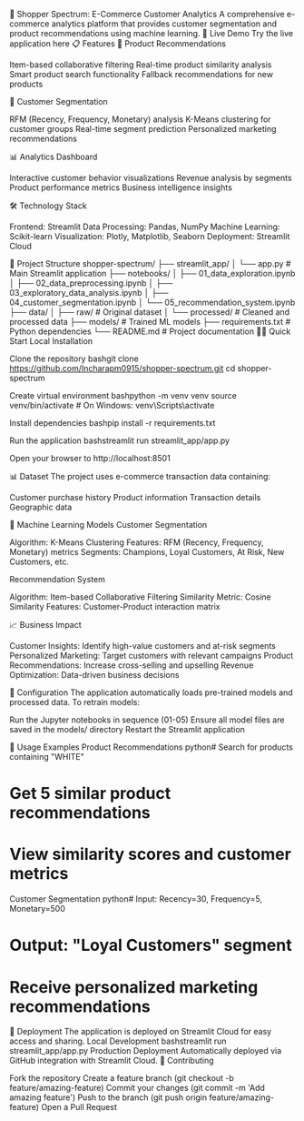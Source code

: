 🛒 Shopper Spectrum: E-Commerce Customer Analytics
A comprehensive e-commerce analytics platform that provides customer segmentation and product recommendations using machine learning.
🚀 Live Demo
Try the live application here
📋 Features
🎯 Product Recommendations

Item-based collaborative filtering
Real-time product similarity analysis
Smart product search functionality
Fallback recommendations for new products

👥 Customer Segmentation

RFM (Recency, Frequency, Monetary) analysis
K-Means clustering for customer groups
Real-time segment prediction
Personalized marketing recommendations

📊 Analytics Dashboard

Interactive customer behavior visualizations
Revenue analysis by segments
Product performance metrics
Business intelligence insights

🛠️ Technology Stack

Frontend: Streamlit
Data Processing: Pandas, NumPy
Machine Learning: Scikit-learn
Visualization: Plotly, Matplotlib, Seaborn
Deployment: Streamlit Cloud

📁 Project Structure
shopper-spectrum/
├── streamlit_app/
│   └── app.py                 # Main Streamlit application
├── notebooks/
│   ├── 01_data_exploration.ipynb
│   ├── 02_data_preprocessing.ipynb
│   ├── 03_exploratory_data_analysis.ipynb
│   ├── 04_customer_segmentation.ipynb
│   └── 05_recommendation_system.ipynb
├── data/
│   ├── raw/                   # Original dataset
│   └── processed/             # Cleaned and processed data
├── models/                    # Trained ML models
├── requirements.txt           # Python dependencies
└── README.md                  # Project documentation
🏃‍♂️ Quick Start
Local Installation

Clone the repository
bashgit clone https://github.com/Incharapm0915/shopper-spectrum.git
cd shopper-spectrum

Create virtual environment
bashpython -m venv venv
source venv/bin/activate  # On Windows: venv\Scripts\activate

Install dependencies
bashpip install -r requirements.txt

Run the application
bashstreamlit run streamlit_app/app.py

Open your browser to http://localhost:8501

📊 Dataset
The project uses e-commerce transaction data containing:

Customer purchase history
Product information
Transaction details
Geographic data

🤖 Machine Learning Models
Customer Segmentation

Algorithm: K-Means Clustering
Features: RFM (Recency, Frequency, Monetary) metrics
Segments: Champions, Loyal Customers, At Risk, New Customers, etc.

Recommendation System

Algorithm: Item-based Collaborative Filtering
Similarity Metric: Cosine Similarity
Features: Customer-Product interaction matrix

📈 Business Impact

Customer Insights: Identify high-value customers and at-risk segments
Personalized Marketing: Target customers with relevant campaigns
Product Recommendations: Increase cross-selling and upselling
Revenue Optimization: Data-driven business decisions

🔧 Configuration
The application automatically loads pre-trained models and processed data. To retrain models:

Run the Jupyter notebooks in sequence (01-05)
Ensure all model files are saved in the models/ directory
Restart the Streamlit application

📝 Usage Examples
Product Recommendations
python# Search for products containing "WHITE"
# Get 5 similar product recommendations
# View similarity scores and customer metrics
Customer Segmentation
python# Input: Recency=30, Frequency=5, Monetary=500
# Output: "Loyal Customers" segment
# Receive personalized marketing recommendations
🚀 Deployment
The application is deployed on Streamlit Cloud for easy access and sharing.
Local Development
bashstreamlit run streamlit_app/app.py
Production Deployment
Automatically deployed via GitHub integration with Streamlit Cloud.
🤝 Contributing

Fork the repository
Create a feature branch (git checkout -b feature/amazing-feature)
Commit your changes (git commit -m 'Add amazing feature')
Push to the branch (git push origin feature/amazing-feature)
Open a Pull Request
